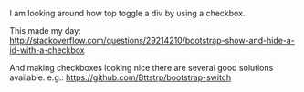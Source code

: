 I am looking around how top toggle a div by using a checkbox.

This made my day:
http://stackoverflow.com/questions/29214210/bootstrap-show-and-hide-a-id-with-a-checkbox

And making checkboxes looking nice there are several good solutions available. e.g.:
https://github.com/Bttstrp/bootstrap-switch
